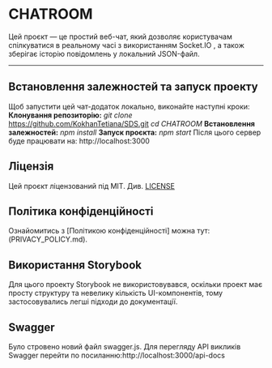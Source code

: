 # CHATROOM

Цей проєкт — це простий веб-чат, який дозволяє користувачам спілкуватися в реальному часі з використанням Socket.IO , а також зберігає історію повідомлень у локальний JSON-файл.

----
## Встановлення залежностей та запуск проекту
Щоб запустити цей чат-додаток локально, виконайте наступні кроки:
**Клонування репозиторію:**
*git clone* https://github.com/KokhanTetiana/SDS.git
*cd CHATROOM*
**Встановлення залежностей:**
*npm install*
**Запуск проєкта:**
*npm start*
Після цього сервер буде працювати на: http://localhost:3000

## Ліцензія
Цей проєкт ліцензований під MIT. Див. [LICENSE](./LICENSE)

## Політика конфіденційності
Ознайомитись з [Політикою конфіденційності] можна тут: (PRIVACY_POLICY.md).

## Використання Storybook
Для цього проекту Storybook не використовувався, оскільки проект має просту структуру та невелику кількість UI-компонентів, тому застосовувались легші підходи до документації.

## Swagger
Було стровено новий файл swagger.js. Для перегляду API викликів Swagger перейти по посиланню:http://localhost:3000/api-docs

